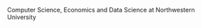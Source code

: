 Computer Science, Economics and Data Science at Northwestern University

<!---
willhoff2/willhoff2 is a ✨ special ✨ repository because its `README.md` (this file) appears on your GitHub profile.
You can click the Preview link to take a look at your changes.

- 👋 Hi, I’m @willhoff2
- 👀 I’m interested in ...  history, economics, software development, and data science
- 🌱 I’m currently learning ... HTML/CSS
- 💞️ I’m looking to collaborate on ... building my coding skills.
- 📫 How to reach me ... willhoffmann2024@u.northwestern.edu
--->

